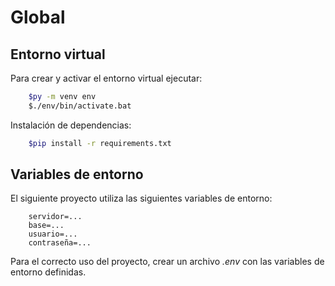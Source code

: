 # Global

## Entorno virtual
Para crear y activar el entorno virtual ejecutar:
```bash
    $py -m venv env
    $./env/bin/activate.bat
```

Instalación de dependencias:
```bash
    $pip install -r requirements.txt
```

## Variables de entorno
El siguiente proyecto utiliza las siguientes variables de entorno:
```
    servidor=...
    base=...
    usuario=...
    contraseña=...
```
Para el correcto uso del proyecto, crear un archivo *.env* con las variables de entorno definidas.